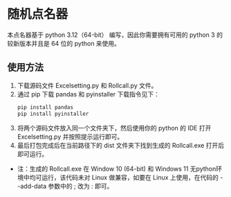 # 随机点名器
本点名器基于 python 3.12（64-bit） 编写，因此你需要拥有可用的 python 3 的较新版本并且是 64 位的 python 来使用。
## 使用方法
1. 下载源码文件 Excelsetting.py 和 Rollcall.py 文件。
2. 通过 pip 下载 pandas 和 pyinstaller 下载指令见下：
    ```sh
    pip install pandas
    pip install pyinstaller
    ```
3. 将两个源码文件放入同一个文件夹下，然后使用你的 python 的 IDE 打开 Excelsetting.py 并按照提示运行即可。
4. 最后打包完成后在当前路径下的 dist 文件夹下找到生成的 Rollcall.exe 打开后即可运行。

- 注：生成的 Rollcall.exe 在 Window 10 (64-bit) 和 Windows 11 无python环境中均可运行，该代码未对 Linux 做兼容，如要在 Linux 上使用，在代码的 --add-data 参数中的 ; 改为 : 即可。
